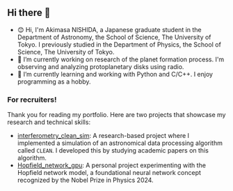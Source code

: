 ## Hi there 👋

<!--
**skrbcr/skrbcr** is a ✨ _special_ ✨ repository because its `README.md` (this file) appears on your GitHub profile.

Here are some ideas to get you started:

- 🔭 I’m currently working on ...
- 🌱 I’m currently learning ...
- 👯 I’m looking to collaborate on ...
- 🤔 I’m looking for help with ...
- 💬 Ask me about ...
- 📫 How to reach me: ...
- 😄 Pronouns: ...
- ⚡ Fun fact: ...
-->

- 😊 Hi, I'm Akimasa NISHIDA, a Japanese graduate student in the Department of Astronomy, the School of Science, The University of Tokyo. I previously studied in the Department of Physics, the School of Science, The University of Tokyo.
- 🔭 I’m currently working on research of the planet formation process. I'm observing and analyzing protoplanetary disks using radio.
- 🌱 I’m currently learning and working with Python and C/C++. I enjoy programming as a hobby.

### For recruiters!

Thank you for reading my portfolio.
Here are two projects that showcase my research and technical skills:

- [interferometry_clean_sim](https://github.com/skrbcr/interferometry_clean_sim): A research-based project where I implemented a simulation of an astronomical data processing algorithm called `CLEAN`. I developed this by studying academic papers on this algorithm.
- [Hopfield_network_gpu](https://github.com/skrbcr/Hopfield_network_gpu): A personal project experimenting with the Hopfield network model, a foundational neural network concept recognized by the Nobel Prize in Physics 2024.
